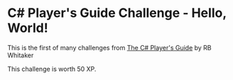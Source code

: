 # C# Player's Guide Challenge - Hello, World!

This is the first of many challenges from [The C# Player's Guide](https://csharpplayersguide.com/) by RB Whitaker

This challenge is worth 50 XP.
